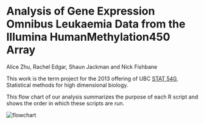 # Analysis of Gene Expression Omnibus Leukaemia Data from the Illumina HumanMethylation450 Array

Alice Zhu, Rachel Edgar, Shaun Jackman and Nick Fishbane

This work is the term project for the 2013 offering of UBC
[STAT 540](http://www.stat.ubc.ca/~jenny/teach/STAT540/),
Statistical methods for high dimensional biology.

This flow chart of our analysis summarizes the purpose of each R
script and shows the order in which these scripts are run.

![flowchart](https://raw.github.com/sjackman/stat540-project/master/flowchart.png)
